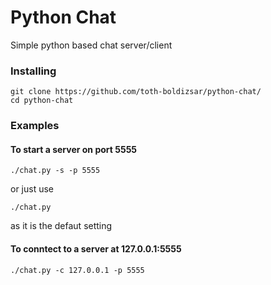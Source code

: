 # Python Chat

Simple python based chat server/client

### Installing

```
git clone https://github.com/toth-boldizsar/python-chat/
cd python-chat
```
### Examples
#### To start a server on port 5555
```
./chat.py -s -p 5555
```
or just use 
```
./chat.py
```
as it is the defaut setting

#### To conntect to a server at 127.0.0.1:5555
```
./chat.py -c 127.0.0.1 -p 5555
```

